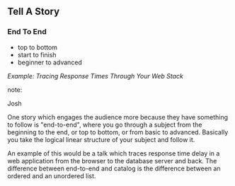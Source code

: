 ## Tell A Story

### End To End

* top to bottom
* start to finish
* beginner to advanced

_Example: Tracing Response Times Through Your Web Stack_

note:

Josh

One story which engages the audience more because
they have something to follow is "end-to-end", where
you go through a subject from the beginning to the end, 
or top to bottom, or from basic to advanced.  Basically
you take the logical linear structure of your subject
and follow it.  

An example of this would be a talk which traces response
time delay in a web application from the browser to the 
database server and back.  The difference between 
end-to-end and catalog is the difference between an
ordered and an unordered list.